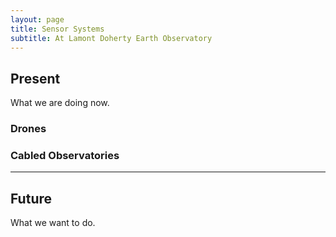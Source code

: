```yaml
---
layout: page
title: Sensor Systems
subtitle: At Lamont Doherty Earth Observatory
---
```


## Present

What we are doing now.

### Drones

### Cabled Observatories


*****************

## Future

What we want to do.
